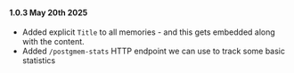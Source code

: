 #### 1.0.3 May 20th 2025 ####

- Added explicit `Title` to all memories - and this gets embedded along with the content.
- Added `/postgmem-stats` HTTP endpoint we can use to track some basic statistics 